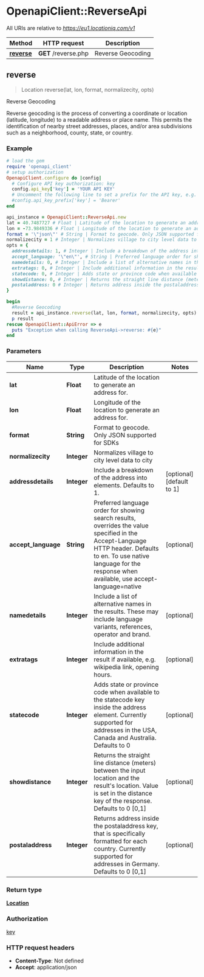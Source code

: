 # OpenapiClient::ReverseApi

All URIs are relative to *https://eu1.locationiq.com/v1*

Method | HTTP request | Description
------------- | ------------- | -------------
[**reverse**](ReverseApi.md#reverse) | **GET** /reverse.php | Reverse Geocoding



## reverse

> Location reverse(lat, lon, format, normalizecity, opts)

Reverse Geocoding

Reverse geocoding is the process of converting a coordinate or location (latitude, longitude) to a readable address or place name. This permits the identification of nearby street addresses, places, and/or area subdivisions such as a neighborhood, county, state, or country.

### Example

```ruby
# load the gem
require 'openapi_client'
# setup authorization
OpenapiClient.configure do |config|
  # Configure API key authorization: key
  config.api_key['key'] = 'YOUR API KEY'
  # Uncomment the following line to set a prefix for the API key, e.g. 'Bearer' (defaults to nil)
  #config.api_key_prefix['key'] = 'Bearer'
end

api_instance = OpenapiClient::ReverseApi.new
lat = 40.7487727 # Float | Latitude of the location to generate an address for.
lon = -73.9849336 # Float | Longitude of the location to generate an address for.
format = '\"json\"' # String | Format to geocode. Only JSON supported for SDKs
normalizecity = 1 # Integer | Normalizes village to city level data to city
opts = {
  addressdetails: 1, # Integer | Include a breakdown of the address into elements. Defaults to 1.
  accept_language: '\"en\"', # String | Preferred language order for showing search results, overrides the value specified in the Accept-Language HTTP header. Defaults to en. To use native language for the response when available, use accept-language=native
  namedetails: 0, # Integer | Include a list of alternative names in the results. These may include language variants, references, operator and brand.
  extratags: 0, # Integer | Include additional information in the result if available, e.g. wikipedia link, opening hours.
  statecode: 0, # Integer | Adds state or province code when available to the statecode key inside the address element. Currently supported for addresses in the USA, Canada and Australia. Defaults to 0
  showdistance: 0, # Integer | Returns the straight line distance (meters) between the input location and the result's location. Value is set in the distance key of the response. Defaults to 0 [0,1]
  postaladdress: 0 # Integer | Returns address inside the postaladdress key, that is specifically formatted for each country. Currently supported for addresses in Germany. Defaults to 0 [0,1]
}

begin
  #Reverse Geocoding
  result = api_instance.reverse(lat, lon, format, normalizecity, opts)
  p result
rescue OpenapiClient::ApiError => e
  puts "Exception when calling ReverseApi->reverse: #{e}"
end
```

### Parameters


Name | Type | Description  | Notes
------------- | ------------- | ------------- | -------------
 **lat** | **Float**| Latitude of the location to generate an address for. | 
 **lon** | **Float**| Longitude of the location to generate an address for. | 
 **format** | **String**| Format to geocode. Only JSON supported for SDKs | 
 **normalizecity** | **Integer**| Normalizes village to city level data to city | 
 **addressdetails** | **Integer**| Include a breakdown of the address into elements. Defaults to 1. | [optional] [default to 1]
 **accept_language** | **String**| Preferred language order for showing search results, overrides the value specified in the Accept-Language HTTP header. Defaults to en. To use native language for the response when available, use accept-language&#x3D;native | [optional] 
 **namedetails** | **Integer**| Include a list of alternative names in the results. These may include language variants, references, operator and brand. | [optional] 
 **extratags** | **Integer**| Include additional information in the result if available, e.g. wikipedia link, opening hours. | [optional] 
 **statecode** | **Integer**| Adds state or province code when available to the statecode key inside the address element. Currently supported for addresses in the USA, Canada and Australia. Defaults to 0 | [optional] 
 **showdistance** | **Integer**| Returns the straight line distance (meters) between the input location and the result&#39;s location. Value is set in the distance key of the response. Defaults to 0 [0,1] | [optional] 
 **postaladdress** | **Integer**| Returns address inside the postaladdress key, that is specifically formatted for each country. Currently supported for addresses in Germany. Defaults to 0 [0,1] | [optional] 

### Return type

[**Location**](Location.md)

### Authorization

[key](../README.md#key)

### HTTP request headers

- **Content-Type**: Not defined
- **Accept**: application/json

